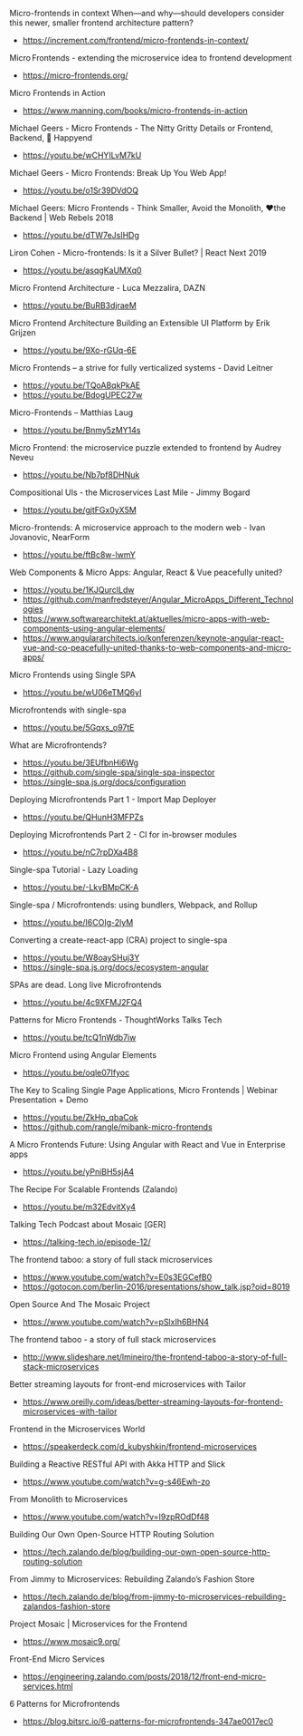 Micro-frontends in context When—and why—should developers consider this newer, smaller frontend architecture pattern?
* https://increment.com/frontend/micro-frontends-in-context/

Micro Frontends - extending the microservice idea to frontend development
* https://micro-frontends.org/

Micro Frontends in Action 
* https://www.manning.com/books/micro-frontends-in-action

Michael Geers - Micro Frontends - The Nitty Gritty Details or Frontend, Backend, 🌈 Happyend
* https://youtu.be/wCHYILvM7kU

Michael Geers - Micro Frontends: Break Up You Web App!
* https://youtu.be/o1Sr39DVdOQ

Michael Geers: Micro Frontends - Think Smaller, Avoid the Monolith, ❤️the Backend | Web Rebels 2018
* https://youtu.be/dTW7eJsIHDg

Liron Cohen - Micro-frontends: Is it a Silver Bullet? | React Next 2019
* https://youtu.be/asqgKaUMXq0

Micro Frontend Architecture - Luca Mezzalira, DAZN
* https://youtu.be/BuRB3djraeM

Micro Frontend Architecture Building an Extensible UI Platform by Erik Grijzen
* https://youtu.be/9Xo-rGUq-6E

Micro Frontends – a strive for fully verticalized systems - David Leitner
* https://youtu.be/TQoABqkPkAE
* https://youtu.be/BdogUPEC27w

Micro-Frontends – Matthias Laug
* https://youtu.be/Bnmy5zMY14s

Micro Frontend: the microservice puzzle extended to frontend by Audrey Neveu
* https://youtu.be/Nb7pf8DHNuk

Compositional UIs - the Microservices Last Mile - Jimmy Bogard
* https://youtu.be/gjtFGx0yX5M

Micro-frontends: A microservice approach to the modern web - Ivan Jovanovic, NearForm
* https://youtu.be/ftBc8w-lwmY

Web Components & Micro Apps: Angular, React & Vue peacefully united?
* https://youtu.be/1KJQurclLdw
* https://github.com/manfredsteyer/Angular_MicroApps_Different_Technologies
* https://www.softwarearchitekt.at/aktuelles/micro-apps-with-web-components-using-angular-elements/
* https://www.angulararchitects.io/konferenzen/keynote-angular-react-vue-and-co-peacefully-united-thanks-to-web-components-and-micro-apps/

Micro Frontends using Single SPA
* https://youtu.be/wU06eTMQ6yI

Microfrontends with single-spa
* https://youtu.be/5Gqxs_o97tE

What are Microfrontends?
* https://youtu.be/3EUfbnHi6Wg
* https://github.com/single-spa/single-spa-inspector
* https://single-spa.js.org/docs/configuration

Deploying Microfrontends Part 1 - Import Map Deployer
* https://youtu.be/QHunH3MFPZs

Deploying Microfrontends Part 2 - CI for in-browser modules
* https://youtu.be/nC7rpDXa4B8

Single-spa Tutorial - Lazy Loading
* https://youtu.be/-LkvBMpCK-A

Single-spa / Microfrontends: using bundlers, Webpack, and Rollup
* https://youtu.be/I6COIg-2lyM

Converting a create-react-app (CRA) project to single-spa
* https://youtu.be/W8oaySHuj3Y
* https://single-spa.js.org/docs/ecosystem-angular

SPAs are dead. Long live Microfrontends
* https://youtu.be/4c9XFMJ2FQ4

Patterns for Micro Frontends - ThoughtWorks Talks Tech
* https://youtu.be/tcQ1nWdb7iw

Micro Frontend using Angular Elements
* https://youtu.be/oqle07Ifyoc

The Key to Scaling Single Page Applications, Micro Frontends | Webinar Presentation + Demo
* https://youtu.be/ZkHp_qbaCok
* https://github.com/rangle/mibank-micro-frontends

A Micro Frontends Future: Using Angular with React and Vue in Enterprise apps
* https://youtu.be/yPniBH5sjA4

The Recipe For Scalable Frontends (Zalando)
* https://youtu.be/m32EdvitXy4

Talking Tech Podcast about Mosaic [GER]
* https://talking-tech.io/episode-12/

The frontend taboo: a story of full stack microservices
* https://www.youtube.com/watch?v=E0s3EGCefB0
* https://gotocon.com/berlin-2016/presentations/show_talk.jsp?oid=8019

Open Source And The Mosaic Project
* https://www.youtube.com/watch?v=pSlxIh6BHN4

The frontend taboo - a story of full stack microservices
* http://www.slideshare.net/lmineiro/the-frontend-taboo-a-story-of-full-stack-microservices

Better streaming layouts for front-end microservices with Tailor
* https://www.oreilly.com/ideas/better-streaming-layouts-for-frontend-microservices-with-tailor

Frontend in the Microservices World
* https://speakerdeck.com/d_kubyshkin/frontend-microservices

Building a Reactive RESTful API with Akka HTTP and Slick
* https://www.youtube.com/watch?v=g-s46Ewh-zo

From Monolith to Microservices
* https://www.youtube.com/watch?v=I9zpROdDf48

Building Our Own Open-Source HTTP Routing Solution
* https://tech.zalando.de/blog/building-our-own-open-source-http-routing-solution

From Jimmy to Microservices: Rebuilding Zalando’s Fashion Store
* https://tech.zalando.de/blog/from-jimmy-to-microservices-rebuilding-zalandos-fashion-store

Project Mosaic | Microservices for the Frontend
* https://www.mosaic9.org/

Front-End Micro Services
* https://engineering.zalando.com/posts/2018/12/front-end-micro-services.html

6 Patterns for Microfrontends
* https://blog.bitsrc.io/6-patterns-for-microfrontends-347ae0017ec0
